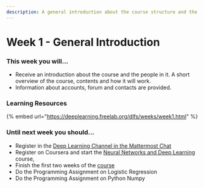 ```yaml
---
description: A general introduction about the course structure and the participants
---
```


# Week 1 - General Introduction

### This week you will...

* Receive an introduction about the course and the people in it. A short overview of the course, contents and how it will work.&#x20;
* Information about accounts, forum and contacts are provided.&#x20;

### Learning Resources

{% embed url="https://deeplearning.freelab.org/dlfs/weeks/week1.html" %}

### Until next week you should...

* Register in the [Deep Learning Channel in the Mattermost Chat](https://chat.opencampus.sh/sose20/channels/deep-learning)
* Register on Coursera and start the [Neural Networks and Deep Learning](https://www.coursera.org/learn/neural-networks-deep-learning?specialization=deep-learning) course,
* Finish the first two weeks of the [course](https://www.coursera.org/learn/neural-networks-deep-learning?specialization=deep-learning)
* Do the Programming Assignment on Logistic Regression
* Do the Programming Assignment on Python Numpy
